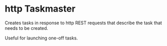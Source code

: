 # http Taskmaster

Creates tasks in response to http REST requests that describe the 
task that needs to be created.

Useful for launching one-off tasks.